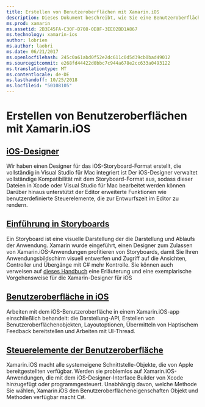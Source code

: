 ```yaml
---
title: Erstellen von Benutzeroberflächen mit Xamarin.iOS
description: Dieses Dokument beschreibt, wie Sie eine Benutzeroberfläche in einer Xamarin.iOS-app zu erstellen. Es enthält Links zu Leitfäden zu den iOS-Designer, Storyboards, allgemeinen iOS-Schnittstelle-Konzepte und iOS-Benutzer Steuerelemente der Benutzeroberfläche.
ms.prod: xamarin
ms.assetid: 2B3E45FA-C30F-D708-0E8F-3EE02BD1A867
ms.technology: xamarin-ios
author: lobrien
ms.author: laobri
ms.date: 06/21/2017
ms.openlocfilehash: 245c0a61abd0f52e2dc611c0d5d39cb0bad49012
ms.sourcegitcommit: e268fd44422d0bbc7c944a678e2cc633a0493122
ms.translationtype: MT
ms.contentlocale: de-DE
ms.lasthandoff: 10/25/2018
ms.locfileid: "50108105"
---
```

# <a name="building-user-interfaces-with-xamarinios"></a>Erstellen von Benutzeroberflächen mit Xamarin.iOS

## <a name="ios-designeriosuser-interfacedesignerindexmd"></a>[iOS-Designer](~/ios/user-interface/designer/index.md)

Wir haben einen Designer für das iOS-Storyboard-Format erstellt, die vollständig in Visual Studio für Mac integriert ist Der iOS-Designer verwaltet vollständige Kompatibilität mit dem Storyboard-Format aus, sodass dieser Dateien in Xcode oder Visual Studio für Mac bearbeitet werden können Darüber hinaus unterstützt der Editor erweiterte Funktionen wie benutzerdefinierte Steuerelemente, die zur Entwurfszeit im Editor zu rendern.

## <a name="introduction-to-storyboardsiosuser-interfacestoryboardsindexmd"></a>[Einführung in Storyboards](~/ios/user-interface/storyboards/index.md)

Ein Storyboard ist eine visuelle Darstellung der die Darstellung und Ablaufs der Anwendung. Xamarin wurde eingeführt, einen Designer zum Zulassen von Xamarin.iOS-Anwendungen profitieren von Storyboards, damit Sie Ihren Anwendungsbildschirm visuell entwerfen und Zugriff auf die Ansichten, Controller und Übergänge mit C# mehr Kontrolle. Sie können auch verweisen auf [dieses Handbuch](~/ios/user-interface/designer/introduction.md) eine Erläuterung und eine exemplarische Vorgehensweise für die Xamarin-Designer für iOS

## <a name="user-interface-in-iosiosuser-interfaceios-uiindexmd"></a>[Benutzeroberfläche in iOS](~/ios/user-interface/ios-ui/index.md)

Arbeiten mit dem iOS-Benutzeroberfläche in einem Xamarin.iOS-app einschließlich behandelt: die Darstellung-API, Erstellen von Benutzeroberflächenobjekten, Layoutoptionen, Übermitteln von Haptischem Feedback bereitstellen und Arbeiten mit UI-Thread.

## <a name="user-interface-controlsiosuser-interfacecontrolsindexmd"></a>[Steuerelemente der Benutzeroberfläche](~/ios/user-interface/controls/index.md)

Xamarin.iOS macht alle systemeigene Schnittstelle-Objekte, die von Apple bereitgestellten verfügbar. Werden sie problemlos auf Xamarin.iOS-Anwendungen, die mit dem iOS-Designer-Interface Builder von Xcode hinzugefügt oder programmgesteuert. Unabhängig davon, welche Methode Sie wählen, Xamarin.iOS den Benutzeroberflächeneigenschaften Objekt und Methoden verfügbar macht C#.

